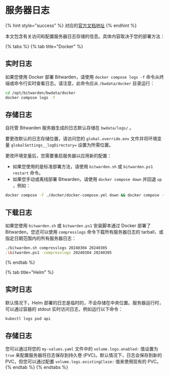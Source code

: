 # 服务器日志

{% hint style="success" %}
对应的[官方文档地址](https://bitwarden.com/help/server-logs/)
{% endhint %}

本文包含有关访问和配置服务器日志存储的信息。具体内容取决于您的部署方法：

{% tabs %}
{% tab title="Docker" %}
## 实时日志 <a href="#logs-in-real-time" id="logs-in-real-time"></a>

如果您使用 Docker 部署 Bitwarden，请使用 `docker compose logs -f` 命令从终端或命令行实时查看日志。请注意，此命令应从 `/bwdata/docker` 目录运行：

```bash
cd /opt/bitwarden/bwdata/docker
docker compose logs -f
```

## 存储日志 <a href="#logs-in-storage" id="logs-in-storage"></a>

自托管 Bitwarden 服务器生成的日志默认存储在 `bwdata/logs/` 。

要更改默认的日志存储位置，请访问您的 `global.override.env` 文件并将环境变量 `globalSettings__logDirectory=` 设置为所需位置。

更改环境变量后，您需要重启服务器以应用新的配置：

* 如果您使用的是标准部署方法，请使用 `bitwarden.sh` 或 `bitwarden.ps1 restart` 命令。
* 如果您手动或离线部署 Bitwarden，请使用 `docker compose down` 并回退 `up` ，例如：

```bash
docker compose -f ./docker/docker-compose.yml down && docker compose -f ./docker/docker-compose.yml up -d
```

## 下载日志 <a href="#download-logs" id="download-logs"></a>

如果您使用 `bitwarden.sh` 或 `bitwarden.ps1` 安装脚本通过 Docker 部署了 Bitwarden，您还可以使用 `compresslogs` 命令下载所有服务器日志的 tarball，或指定日期范围内的所有服务器日志：

```bash
./bitwarden.sh compresslogs 20240304 20240305
.\bitwarden.ps1 -compresslogs 20240304 20240305
```
{% endtab %}

{% tab title="Helm" %}
## 实时日志 <a href="#logs-in-real-time" id="logs-in-real-time"></a>

默认情况下，Helm 部署的日志是临时的，不会存储在中央位置。服务器运行时，可以通过容器的 stdout 实时访问日志，例如运行以下命令：

```bash
kubectl logs pod api
```

## 存储日志 <a href="#logs-in-storage" id="logs-in-storage"></a>

您可以通过将您的 `my-values.yaml` 文件中的 `volume.logs.enabled:` 值设置为 `true` 来配置服务器将日志保存到持久卷 (PVC)。默认情况下，日志会保存到新的 PVC，但您可以通过配置 `volume.logs.existingClaim:` 值来使用现有的 PVC。
{% endtab %}
{% endtabs %}

